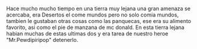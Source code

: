 Hace mucho mucho tiempo en una tierra muy lejana
una gran amenaza se acercaba, era Desertos el come mundos
pero no solo comia mundos, tambien le gustaban otras cosas
como las panquecas, ese era su alimento favorito, asi como el pie de manzana
de mc donald. En esta tierra lejana habian muchas de estas ultimas dos y era tarea de nuestro heroe "Mr.Pewdipiripop" detenerlo. 
